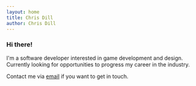 ```yaml
---
layout: home
title: Chris Dill
author: Chris Dill
---
```


### Hi there!
I'm a software developer interested in game development and design. Currently looking for opportunities to progress my career in the industry.

Contact me via [email](mailto:chris.rj.dill@gmail.com) if you want to get in touch.
